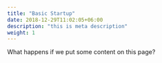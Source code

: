 ```yaml
---
title: "Basic Startup"
date: 2018-12-29T11:02:05+06:00
description: "this is meta description"
weight: 1
---
```


What happens if we put some content on this page?
